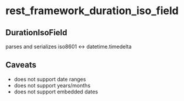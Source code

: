 # rest_framework_duration_iso_field

## DurationIsoField
parses and serializes iso8601 <-> datetime.timedelta

## Caveats
- does not support date ranges
- does not support years/months
- does not support embedded dates
